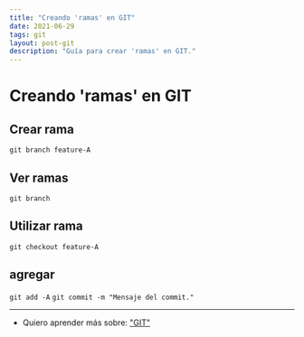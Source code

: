 ```yaml
---
title: "Creando 'ramas' en GIT"
date: 2021-06-29
tags: git
layout: post-git
description: "Guía para crear 'ramas' en GIT."
---
```


# Creando 'ramas' en GIT
## Crear rama
`git branch feature-A`

## Ver ramas
`git branch`

## Utilizar rama
`git checkout feature-A`

## agregar
`git add -A`
`git commit -m "Mensaje del commit."`


***

- Quiero aprender más sobre: ["GIT"](../00/git)

